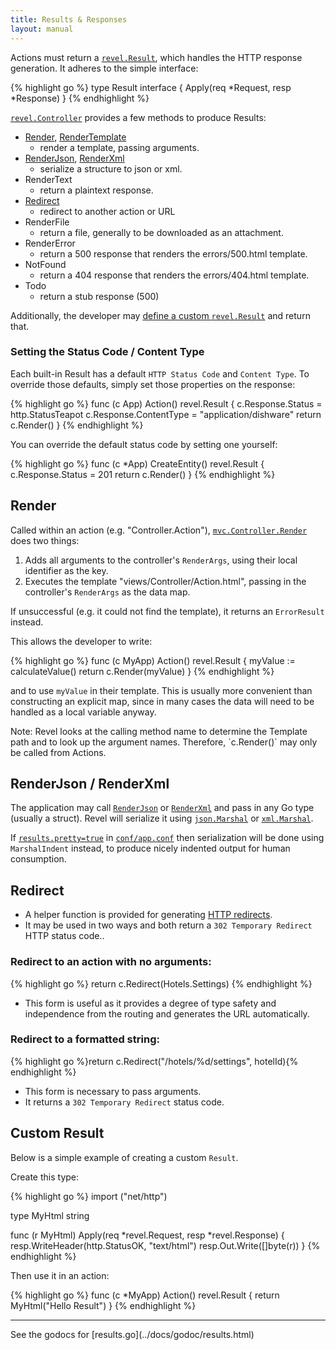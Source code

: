 ```yaml
---
title: Results & Responses
layout: manual
---
```


Actions must return a [`revel.Result`](../docs/godoc/results.html#Result), which
handles the HTTP response generation.  It adheres to the simple interface:

{% highlight go %}
type Result interface {
	Apply(req *Request, resp *Response)
}
{% endhighlight %}

[`revel.Controller`](../docs/godoc/controller.html#Controller) provides a few
methods to produce Results:

* [Render](#Render), [RenderTemplate](#RenderTemplate) 
    - render a template, passing arguments.
* [RenderJson](#RenderJson), [RenderXml](#RenderXml) 
    - serialize a structure to json or xml.
* RenderText 
    - return a plaintext response.
* [Redirect](#Redirect) 
    - redirect to another action or URL
* RenderFile 
    - return a file, generally to be downloaded as an attachment.
* RenderError 
    - return a 500 response that renders the errors/500.html template.
* NotFound 
    - return a 404 response that renders the errors/404.html template.
* Todo 
    - return a stub response (500)

Additionally, the developer may [define a custom `revel.Result`](#CustomResult) and return that.

### Setting the Status Code / Content Type

Each built-in Result has a default `HTTP Status Code` and `Content Type`.  To override
those defaults, simply set those properties on the response:

{% highlight go %}
func (c App) Action() revel.Result {
	c.Response.Status = http.StatusTeapot
	c.Response.ContentType = "application/dishware"
	return c.Render()
}
{% endhighlight %}


You can override the default status code by setting one yourself:

{% highlight go %}
func (c *App) CreateEntity() revel.Result {
    c.Response.Status = 201
    return c.Render()
}
{% endhighlight %}

<a name="Render">

## Render

Called within an action (e.g. "Controller.Action"),
[`mvc.Controller.Render`](../docs/godoc/controller.html#Controller.Render) does two things:

 1. Adds all arguments to the controller's `RenderArgs`, using their local identifier as the key.
 2. Executes the template "views/Controller/Action.html", passing in the controller's `RenderArgs` as the data map.

If unsuccessful (e.g. it could not find the template), it returns an `ErrorResult` instead.

This allows the developer to write:

{% highlight go %}
func (c MyApp) Action() revel.Result {
	myValue := calculateValue()
	return c.Render(myValue)
}
{% endhighlight %}

and to use `myValue` in their template.  This is usually more convenient than
constructing an explicit map, since in many cases the data will need to be
handled as a local variable anyway.

<div class="alert alert-info">Note: Revel looks at the calling method name to determine the Template
path and to look up the argument names.  Therefore, `c.Render()` may only be  called from Actions.</div>

<a name="RenderJson"></a><a name="RenderXml"></a>

## RenderJson / RenderXml

The application may call
[`RenderJson`](../docs/godoc/controller.html#Controller.RenderJson) or
[`RenderXml`](../docs/godoc/controller.html#Controller.RenderXml) and pass in any Go
type (usually a struct).  Revel will serialize it using
[`json.Marshal`](http://www.golang.org/pkg/encoding/json/#Marshal) or
[`xml.Marshal`](http://www.golang.org/pkg/encoding/xml/#Marshal).

If [`results.pretty=true`](appconf.html#results.pretty) in [`conf/app.conf`](appconf.html)  then serialization will be done using
`MarshalIndent` instead, to produce nicely indented output for human consumption.

<a name="Redirect"></a>

## Redirect

- A helper function is provided for generating [HTTP redirects](http://en.wikipedia.org/wiki/URL_redirection#HTTP_status_codes_3xx).  
- It may be used in two ways and both return a `302 Temporary Redirect` HTTP status code..

### Redirect to an action with no arguments:

{% highlight go %}
    return c.Redirect(Hotels.Settings)
{% endhighlight %}

- This form is useful as it provides a degree of type safety and independence from the routing and generates the URL automatically.

### Redirect to a formatted string:

{% highlight go %}return c.Redirect("/hotels/%d/settings", hotelId){% endhighlight %}

- This form is necessary to pass arguments.
- It returns a `302 Temporary Redirect` status code.

<a name="CustomResult">

## Custom Result

Below is a simple example of creating a custom `Result`.

Create this type:

{% highlight go %}
import ("net/http")

type MyHtml string

func (r MyHtml) Apply(req *revel.Request, resp *revel.Response) {
	resp.WriteHeader(http.StatusOK, "text/html")
	resp.Out.Write([]byte(r))
}
{% endhighlight %}

Then use it in an action:

{% highlight go %}
func (c *MyApp) Action() revel.Result {
	return MyHtml("<html><body>Hello Result</body></html>")
}
{% endhighlight %}


<hr>
See the godocs for [results.go](../docs/godoc/results.html)
